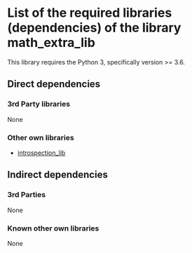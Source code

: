 # List of the required libraries (dependencies) of the library math_extra_lib

This library  requires the Python 3, specifically version >= 3.6.

## Direct dependencies

### 3rd Party libraries

None

### Other own libraries

* [introspection_lib](https://gitlab.com/diagnoptics/python/introspection_lib)

## Indirect dependencies

### 3rd Parties

None

### Known other own libraries

None
